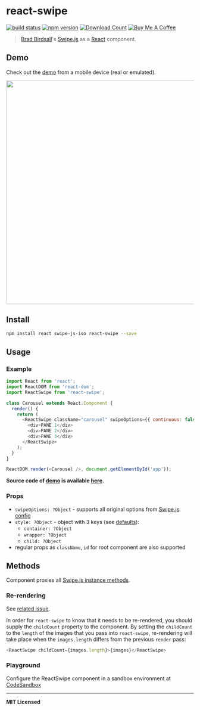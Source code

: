 # react-swipe

[![build status](http://img.shields.io/travis/voronianski/react-swipe.svg?style=flat)](https://travis-ci.org/voronianski/react-swipe)
[![npm version](http://badge.fury.io/js/react-swipe.svg)](http://badge.fury.io/js/react-swipe)
[![Download Count](http://img.shields.io/npm/dm/react-swipe.svg?style=flat)](http://www.npmjs.com/package/react-swipe)
<a href="https://www.buymeacoffee.com/voronianski" target="_blank"><img src="https://www.buymeacoffee.com/assets/img/custom_images/orange_img.png" height="20" alt="Buy Me A Coffee" style="height: auto !important;width: auto !important;" ></a>

> [Brad Birdsall](https://github.com/thebird)'s [Swipe.js](http://swipejs.com) as a [React](http://facebook.github.io/react) component.

## Demo

Check out the [demo](http://voronianski.github.io/react-swipe/demo/) from a mobile device (real or emulated).

<img src="https://user-images.githubusercontent.com/974035/34205307-30965ccc-e582-11e7-9384-fe1ce991ff4f.gif" width="600" />

## Install

```bash
npm install react swipe-js-iso react-swipe --save
```

## Usage

### Example

```javascript
import React from 'react';
import ReactDOM from 'react-dom';
import ReactSwipe from 'react-swipe';

class Carousel extends React.Component {
  render() {
    return (
      <ReactSwipe className="carousel" swipeOptions={{ continuous: false }}>
        <div>PANE 1</div>
        <div>PANE 2</div>
        <div>PANE 3</div>
      </ReactSwipe>
    );
  }
}

ReactDOM.render(<Carousel />, document.getElementById('app'));
```

**Source code of [demo](http://voronianski.github.io/react-swipe/demo/) is available [here](https://github.com/voronianski/react-swipe/blob/gh-pages/demo/index.js).**

### Props

- `swipeOptions: ?Object` - supports all original options from [Swipe.js config](https://github.com/voronianski/swipe-js-iso#config-options)
- `style: ?Object` - object with 3 keys (see [defaults](https://github.com/voronianski/react-swipe/blob/gh-pages/src/reactSwipe.js#L28)):
  - `container: ?Object`
  - `wrapper: ?Object`
  - `child: ?Object`
- regular props as `className`, `id` for root component are also supported

## Methods

Component proxies all [Swipe.js instance methods](https://github.com/thebird/swipe#swipe-api).

### Re-rendering

See [related issue](https://github.com/jed/react-swipe/issues/23).

In order for `react-swipe` to know that it needs to be re-rendered, you should supply the `childCount` property to the component. By setting the `childCount` to the `length` of the images that you pass into `react-swipe`, re-rendering will take place when the `images.length` differs from the previous `render` pass:

```javascript
<ReactSwipe childCount={images.length}>{images}</ReactSwipe>
```

### Playground

Configure the ReactSwipe component in a sandbox environment at [CodeSandbox](https://codesandbox.io/s/q86m8n9qnj)

---

**MIT Licensed**
